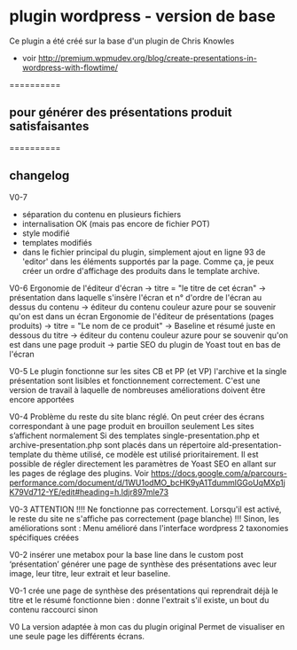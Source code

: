 # plugin wordpress - version de base

Ce plugin a été créé sur la base d'un plugin de Chris Knowles
 * voir http://premium.wpmudev.org/blog/create-presentations-in-wordpress-with-flowtime/

==========
## pour générer des présentations produit satisfaisantes


==========
## changelog

V0-7
* séparation du contenu en plusieurs fichiers
* internalisation OK (mais pas encore de fichier POT)
* style modifié
* templates modifiés
* dans le fichier principal du plugin, simplement ajout en ligne 93 de 'editor' dans les éléments supportés
	par la page. Comme ça, je peux créer un ordre d'affichage des produits dans le template archive.
	
V0-6 
Ergonomie de l'éditeur d'écran 
	-> titre = "le titre de cet écran"
	-> présentation dans laquelle s'insère l'écran et n° d'ordre de l'écran au dessus du contenu
	-> éditeur du contenu couleur azure pour se souvenir qu'on est dans un écran
Ergonomie de l'éditeur de présentations (pages produits)
	-> titre = "Le nom de ce produit"
	-> Baseline et résumé juste en dessous du titre
	-> éditeur du contenu couleur azure pour se souvenir qu'on est dans une page produit
	-> partie SEO du plugin de Yoast tout en bas de l'écran

V0-5
Le plugin fonctionne sur les sites CB et PP (et VP)
l'archive et la single présentation sont lisibles et fonctionnement correctement. 
C'est une version de travail à laquelle de nombreuses améliorations doivent être encore apportées

V0-4
Problème du reste du site blanc réglé. 
On peut créer des écrans correspondant à une page produit en brouillon seulement
Les sites s’affichent normalement
Si des templates single-presentation.php et archive-presentation.php sont placés dans un répertoire ald-presentation-template du thème utilisé, ce modèle est utilisé prioritairement. 
Il est possible de régler directement les paramètres de Yoast SEO en allant sur les pages de réglage des plugins. Voir https://docs.google.com/a/parcours-performance.com/document/d/1WU1odMO_bcHK9yA1TdummlGGoUqMXp1jK79Vd712-YE/edit#heading=h.ldjr897mle73


 V0-3 
 ATTENTION !!!! 
 Ne fonctionne pas correctement. Lorsqu'il est activé, le reste du site ne s'affiche pas correctement
 (page blanche) !!!
 Sinon, les améliorations sont : 
 Menu amélioré dans l'interface wordpress
 2 taxonomies spécifiques créées
 
 
 V0-2
 insérer une metabox pour la base line dans le custom post ‘présentation’ 
 générer une page de synthèse des présentations avec leur image, leur titre, leur extrait et leur baseline.
 
 V0-1
 crée une page de synthèse des présentations qui reprendrait déjà le titre et le résumé
 fonctionne bien : donne l'extrait s'il existe, un bout du contenu raccourci sinon

 V0 
 La version adaptée à mon cas du plugin original
 Permet de visualiser en une seule page les différents écrans. 